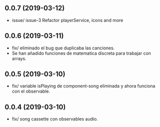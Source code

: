 ## 0.0.7 (2019-03-12)

* issue/ issue-3 Refactor playerService, icons and more

## 0.0.6 (2019-03-11)

* fix/ eliminado el bug que duplicaba las canciones.
* Se han añadido funciones de matematica discreta para trabajar con arrays.

## 0.0.5 (2019-03-10)

* fix/ variable isPlaying de component-song eliminada y ahora funciona con el observable.

## 0.0.4 (2019-03-10)

* fix/ song cassette con observables audio.
